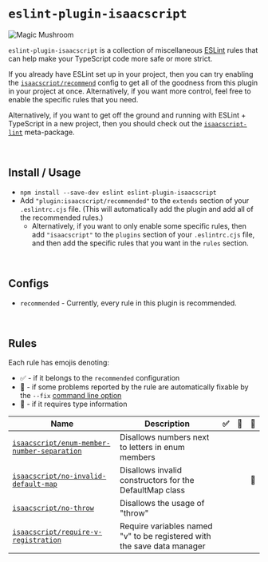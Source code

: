 # `eslint-plugin-isaacscript`

<img src="https://isaacscript.github.io/img/items/magic-mushroom.png" alt="Magic Mushroom">

`eslint-plugin-isaacscript` is a collection of miscellaneous [ESLint](https://eslint.org/) rules that can help make your TypeScript code more safe or more strict.

If you already have ESLint set up in your project, then you can try enabling the [`isaacscript/recommend`](#configs) config to get all of the goodness from this plugin in your project at once. Alternatively, if you want more control, feel free to enable the specific rules that you need.

Alternatively, if you want to get off the ground and running with ESLint + TypeScript in a new project, then you should check out the [`isaacscript-lint`](https://github.com/IsaacScript/isaacscript/tree/main/packages/isaacscript-lint) meta-package.

<br>

## Install / Usage

- `npm install --save-dev eslint eslint-plugin-isaacscript`
- Add `"plugin:isaacscript/recommended"` to the `extends` section of your `.eslintrc.cjs` file. (This will automatically add the plugin and add all of the recommended rules.)
  - Alternatively, if you want to only enable some specific rules, then add `"isaacscript"` to the `plugins` section of your `.eslintrc.cjs` file, and then add the specific rules that you want in the `rules` section.

<br>

## Configs

- `recommended` - Currently, every rule in this plugin is recommended.

<br>

## Rules

Each rule has emojis denoting:

- :white_check_mark: - if it belongs to the `recommended` configuration
- :wrench: - if some problems reported by the rule are automatically fixable by the `--fix` [command line option](https://eslint.org/docs/latest/user-guide/command-line-interface#fixing-problems)
- :thought_balloon: - if it requires type information

<!-- Do not manually modify the RULES_TABLE section. Instead, run: npm run generate -->
<!-- RULES_TABLE -->

| Name                                                                                       | Description                                                             | :white_check_mark: | :wrench: | :thought_balloon: |
| ------------------------------------------------------------------------------------------ | ----------------------------------------------------------------------- | ------------------ | -------- | ----------------- |
| [`isaacscript/enum-member-number-separation`](docs/rules/enum-member-number-separation.md) | Disallows numbers next to letters in enum members                       |                    |          |                   |
| [`isaacscript/no-invalid-default-map`](docs/rules/no-invalid-default-map.md)               | Disallows invalid constructors for the DefaultMap class                 |                    |          | :thought_balloon: |
| [`isaacscript/no-throw`](docs/rules/no-throw.md)                                           | Disallows the usage of "throw"                                          |                    |          |                   |
| [`isaacscript/require-v-registration`](docs/rules/require-v-registration.md)               | Require variables named "v" to be registered with the save data manager |                    |          |                   |

<!-- /RULES_TABLE -->

<br>
